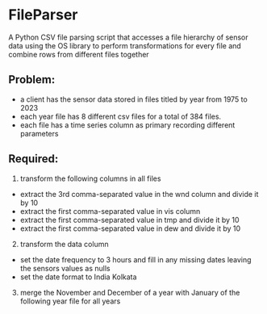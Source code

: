 # FileParser
A Python CSV file parsing script that accesses a file hierarchy of sensor data using the OS library to perform transformations for every file and combine rows from different files together
## Problem:
- a client has the sensor data stored in files titled by year from 1975 to 2023
- each year file has 8 different csv files for a total of 384 files.
- each file has a time series column as primary recording different parameters

## Required:
1. transform the following columns in all files
  - extract the 3rd comma-separated value in the wnd column and divide it by 10 
  - extract the first comma-separated value in vis column
  - extract the first comma-separated value in tmp and divide it by 10 
  - extract the first comma-separated value in dew and divide it by 10
2. transform the data column
  - set the date frequency to 3 hours and fill in any missing dates leaving the sensors values as nulls
  - set the date format to India Kolkata
3. merge the November and December of a year with January of the following year file for all years